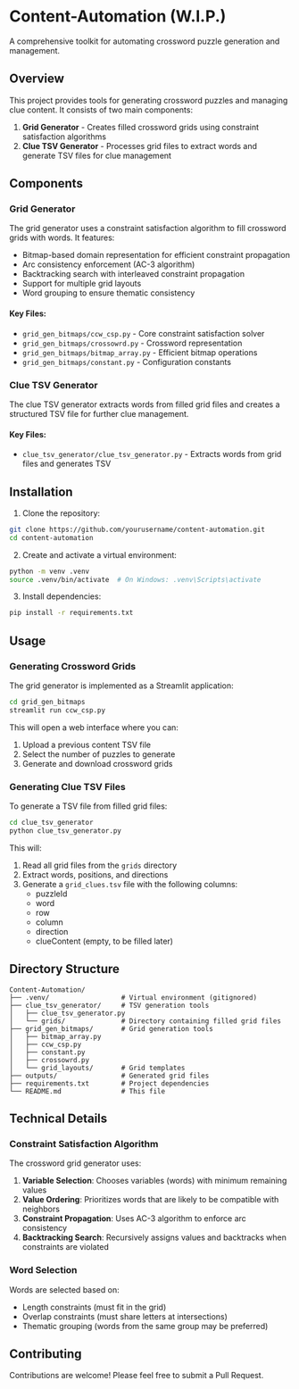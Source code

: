 # Content-Automation (W.I.P.)

A comprehensive toolkit for automating crossword puzzle generation and management.

## Overview

This project provides tools for generating crossword puzzles and managing clue content. It consists of two main components:

1. **Grid Generator** - Creates filled crossword grids using constraint satisfaction algorithms
2. **Clue TSV Generator** - Processes grid files to extract words and generate TSV files for clue management

## Components

### Grid Generator

The grid generator uses a constraint satisfaction algorithm to fill crossword grids with words. It features:

- Bitmap-based domain representation for efficient constraint propagation
- Arc consistency enforcement (AC-3 algorithm)
- Backtracking search with interleaved constraint propagation
- Support for multiple grid layouts
- Word grouping to ensure thematic consistency

#### Key Files:
- `grid_gen_bitmaps/ccw_csp.py` - Core constraint satisfaction solver
- `grid_gen_bitmaps/crossowrd.py` - Crossword representation
- `grid_gen_bitmaps/bitmap_array.py` - Efficient bitmap operations
- `grid_gen_bitmaps/constant.py` - Configuration constants

### Clue TSV Generator

The clue TSV generator extracts words from filled grid files and creates a structured TSV file for further clue management.

#### Key Files:
- `clue_tsv_generator/clue_tsv_generator.py` - Extracts words from grid files and generates TSV

## Installation

1. Clone the repository:

```bash
git clone https://github.com/yourusername/content-automation.git
cd content-automation
```

2. Create and activate a virtual environment:

```bash
python -m venv .venv
source .venv/bin/activate  # On Windows: .venv\Scripts\activate
```

3. Install dependencies:

```bash
pip install -r requirements.txt
```

## Usage

### Generating Crossword Grids

The grid generator is implemented as a Streamlit application:

```bash
cd grid_gen_bitmaps
streamlit run ccw_csp.py
```

This will open a web interface where you can:
1. Upload a previous content TSV file
2. Select the number of puzzles to generate
3. Generate and download crossword grids

### Generating Clue TSV Files

To generate a TSV file from filled grid files:

```bash
cd clue_tsv_generator
python clue_tsv_generator.py
```

This will:
1. Read all grid files from the `grids` directory
2. Extract words, positions, and directions
3. Generate a `grid_clues.tsv` file with the following columns:
   - puzzleId
   - word
   - row
   - column
   - direction
   - clueContent (empty, to be filled later)

## Directory Structure

```
Content-Automation/
├── .venv/                  # Virtual environment (gitignored)
├── clue_tsv_generator/     # TSV generation tools
│   ├── clue_tsv_generator.py
│   └── grids/              # Directory containing filled grid files
├── grid_gen_bitmaps/       # Grid generation tools
│   ├── bitmap_array.py
│   ├── ccw_csp.py
│   ├── constant.py
│   ├── crossowrd.py
│   └── grid_layouts/       # Grid templates
├── outputs/                # Generated grid files
├── requirements.txt        # Project dependencies
└── README.md               # This file
```

## Technical Details

### Constraint Satisfaction Algorithm

The crossword grid generator uses:

1. **Variable Selection**: Chooses variables (words) with minimum remaining values
2. **Value Ordering**: Prioritizes words that are likely to be compatible with neighbors
3. **Constraint Propagation**: Uses AC-3 algorithm to enforce arc consistency
4. **Backtracking Search**: Recursively assigns values and backtracks when constraints are violated

### Word Selection

Words are selected based on:
- Length constraints (must fit in the grid)
- Overlap constraints (must share letters at intersections)
- Thematic grouping (words from the same group may be preferred)

## Contributing

Contributions are welcome! Please feel free to submit a Pull Request.